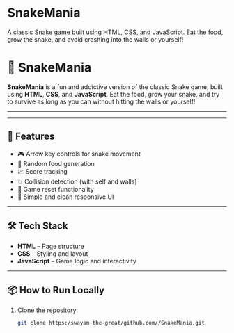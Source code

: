 # SnakeMania
A classic Snake game built using HTML, CSS, and JavaScript. Eat the food, grow the snake, and avoid crashing into the walls or yourself!



# 🐍 SnakeMania

**SnakeMania** is a fun and addictive version of the classic Snake game, built using **HTML**, **CSS**, and **JavaScript**. Eat the food, grow your snake, and try to survive as long as you can without hitting the walls or yourself!

---


---

## 🧩 Features

- 🎮 Arrow key controls for snake movement  
- 🍎 Random food generation  
- 📈 Score tracking  
- 💥 Collision detection (with self and walls)  
- 🔄 Game reset functionality  
- 🎨 Simple and clean responsive UI  

---

## 🛠️ Tech Stack

- **HTML** – Page structure  
- **CSS** – Styling and layout  
- **JavaScript** – Game logic and interactivity  

---

## 📦 How to Run Locally

1. Clone the repository:
   ```bash
   git clone https:/swayam-the-great/github.com//SnakeMania.git

